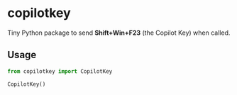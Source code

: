 # copilotkey

Tiny Python package to send **Shift+Win+F23** (the Copilot Key) when called.

## Usage
```python
from copilotkey import CopilotKey

CopilotKey()
```


